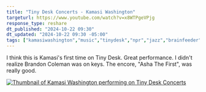 ```yaml
---
title: "Tiny Desk Concerts - Kamasi Washington"
targeturl: https://www.youtube.com/watch?v=x8WTPgeVPjg
response_type: reshare
dt_published: "2024-10-22 09:30"
dt_updated: "2024-10-22 09:30 -05:00"
tags: ["kamasiwashington","music","tinydesk","npr","jazz","brainfeeder"]
---
```


I think this is Kamasi's first time on Tiny Desk. Great performance. I didn't realize Brandon Coleman was on keys. The encore, "Asha The First", was really good.

[![Thumbnail of Kamasi Washington performing on Tiny Desk Concerts](http://img.youtube.com/vi/x8WTPgeVPjg/0.jpg)](https://www.youtube.com/watch?v=x8WTPgeVPjg "Thumbnail of Kamasi Washington performing on Tiny Desk Concerts")
